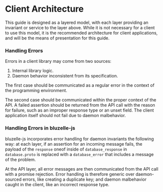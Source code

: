 # Client Architecture

This guide is designed as a layered model, with each layer providing an invariant or service to the layer above. While it is not necessary for a client to use this model, it is the recommended architecture for client applications, and will be the means of presentation for this guide.

### Handling Errors

Errors in a client library may come from two sources:

1. Internal library logic.
2. Daemon behavior inconsistent from its specification.

The first case should be communicated as a regular error in the context of the programming environment.

The second case should be communicated within the proper context of the API. A failed assertion should be returned from the API call with the reason for failure, such as an improper response type or an unset field. The client application itself should not fail due to daemon malbehavior.

### Handling Errors in bluzelle-js

bluzelle-js incorporates error handling for daemon invariants the following way: at each layer, if an assertion for an incoming message fails, the payload of the `response` oneof inside of `database_response` in `database.proto` is replaced with a `database_error` that includes a message of the problem.

At the API layer, all error messages are then communicated from the API call with a promise rejection. Error handling is therefore generic over daemon-sourced errors, like creating a duplicate key; and daemon malbehavior caught in the client, like an incorrect response type.


